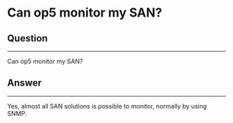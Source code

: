 # Can op5 monitor my SAN?

## Question

* * * * *

Can op5 monitor my SAN?

## Answer

* * * * *

Yes, almost all SAN solutions is possible to monitor, normally by using SNMP.

 

